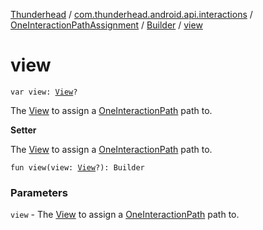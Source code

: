 [Thunderhead](../../../index.md) / [com.thunderhead.android.api.interactions](../../index.md) / [OneInteractionPathAssignment](../index.md) / [Builder](index.md) / [view](./view.md)

# view

`var view: `[`View`](https://whatever/android/view/View.html)`?`

The [View](https://whatever/android/view/View.html) to assign a [OneInteractionPath](../../-one-interaction-path/index.md) path to.

**Setter**

The [View](https://whatever/android/view/View.html) to assign a [OneInteractionPath](../../-one-interaction-path/index.md) path to.

`fun view(view: `[`View`](https://whatever/android/view/View.html)`?): Builder`

### Parameters

`view` - The [View](https://whatever/android/view/View.html) to assign a [OneInteractionPath](../../-one-interaction-path/index.md) path to.